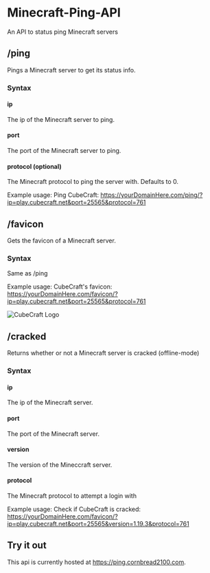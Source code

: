 # Minecraft-Ping-API
An API to status ping Minecraft servers

## /ping
Pings a Minecraft server to get its status info.

### Syntax
#### ip
The ip of the Minecraft server to ping.

#### port
The port of the Minecraft server to ping.

#### protocol (optional)
The Minecraft protocol to ping the server with. Defaults to 0.

Example usage:
Ping CubeCraft: https://yourDomainHere.com/ping/?ip=play.cubecraft.net&port=25565&protocol=761

## /favicon
Gets the favicon of a Minecraft server.

### Syntax
Same as /ping

Example usage:
CubeCraft's favicon: https://yourDomainHere.com/favicon/?ip=play.cubecraft.net&port=25565&protocol=761

<div>
    <img src="https://ping.cornbread2100.com/favicon/?ip=play.cubecraft.net&port=25565" alt="CubeCraft Logo"/>
</div>

## /cracked
Returns whether or not a Minecraft server is cracked (offline-mode)

### Syntax
#### ip
The ip of the Minecraft server.

#### port
The port of the Minecraft server.

#### version
The version of the Mineccraft server.

#### protocol
The Minecraft protocol to attempt a login with

Example usage:
Check if CubeCraft is cracked: https://yourDomainHere.com/favicon/?ip=play.cubecraft.net&port=25565&version=1.19.3&protocol=761

## Try it out
This api is currently hosted at https://ping.cornbread2100.com.
